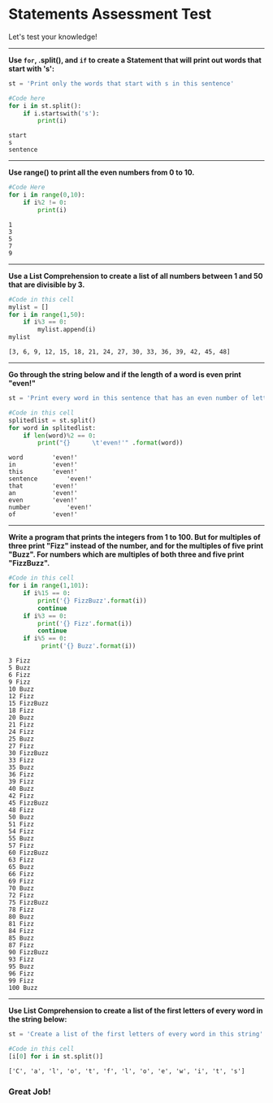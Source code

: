 # Statements Assessment Test
Let's test your knowledge!

_____
**Use <code>for</code>, .split(), and <code>if</code> to create a Statement that will print out words that start with 's':**


```python
st = 'Print only the words that start with s in this sentence'
```


```python
#Code here
for i in st.split():
    if i.startswith('s'):
        print(i)  
```

    start
    s
    sentence


______
**Use range() to print all the even numbers from 0 to 10.**


```python
#Code Here
for i in range(0,10):
    if i%2 != 0:
        print(i)
```

    1
    3
    5
    7
    9


___
**Use a List Comprehension to create a list of all numbers between 1 and 50 that are divisible by 3.**


```python
#Code in this cell
mylist = []
for i in range(1,50):
    if i%3 == 0:
        mylist.append(i)
mylist
```




    [3, 6, 9, 12, 15, 18, 21, 24, 27, 30, 33, 36, 39, 42, 45, 48]



____
**Go through the string below and if the length of a word is even print "even!"**


```python
st = 'Print every word in this sentence that has an even number of letters'
```


```python
#Code in this cell
splitedlist = st.split()
for word in splitedlist:
    if len(word)%2 == 0:
        print("{}      \t'even!'" .format(word))
```

    word      	'even!'
    in      	'even!'
    this      	'even!'
    sentence      	'even!'
    that      	'even!'
    an      	'even!'
    even      	'even!'
    number      	'even!'
    of      	'even!'


____
**Write a program that prints the integers from 1 to 100. But for multiples of three print "Fizz" instead of the number, and for the multiples of five print "Buzz". For numbers which are multiples of both three and five print "FizzBuzz".**


```python
#Code in this cell
for i in range(1,101):
    if i%15 == 0:
        print('{} FizzBuzz'.format(i))
        continue
    if i%3 == 0:
        print('{} Fizz'.format(i))
        continue
    if i%5 == 0:
         print('{} Buzz'.format(i))
```

    3 Fizz
    5 Buzz
    6 Fizz
    9 Fizz
    10 Buzz
    12 Fizz
    15 FizzBuzz
    18 Fizz
    20 Buzz
    21 Fizz
    24 Fizz
    25 Buzz
    27 Fizz
    30 FizzBuzz
    33 Fizz
    35 Buzz
    36 Fizz
    39 Fizz
    40 Buzz
    42 Fizz
    45 FizzBuzz
    48 Fizz
    50 Buzz
    51 Fizz
    54 Fizz
    55 Buzz
    57 Fizz
    60 FizzBuzz
    63 Fizz
    65 Buzz
    66 Fizz
    69 Fizz
    70 Buzz
    72 Fizz
    75 FizzBuzz
    78 Fizz
    80 Buzz
    81 Fizz
    84 Fizz
    85 Buzz
    87 Fizz
    90 FizzBuzz
    93 Fizz
    95 Buzz
    96 Fizz
    99 Fizz
    100 Buzz


____
**Use List Comprehension to create a list of the first letters of every word in the string below:**


```python
st = 'Create a list of the first letters of every word in this string'
```


```python
#Code in this cell
[i[0] for i in st.split()]
```




    ['C', 'a', 'l', 'o', 't', 'f', 'l', 'o', 'e', 'w', 'i', 't', 's']



### Great Job!
